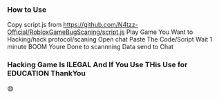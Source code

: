 ### How to Use
Copy script.js from https://github.com/N4tzz-Official/RobloxGameBugScaning/script.js
Play Game You Want to Hacking/hack protocol/scaning
Open chat
Paste The Code/Script
Wait 1 minute
BOOM Youre Done to scannning
Data send to Chat 
### Hacking Game Is ILEGAL And If You Use THis Use for EDUCATION ThankYou
😄
